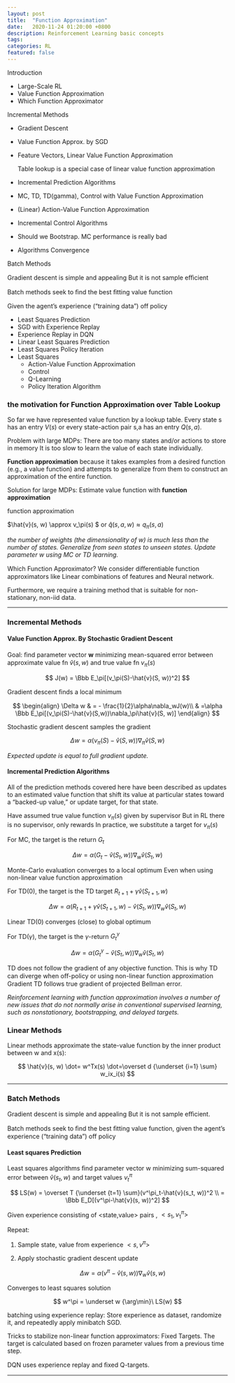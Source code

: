 ```yaml
---
layout: post
title:  "Function Approximation"
date:   2020-11-24 01:20:00 +0800
description: Reinforcement Learning basic concepts
tags: 
categories: RL
featured: false
---
```




Introduction

* Large-Scale RL
* Value Function Approximation
* Which Function Approximator

Incremental Methods

* Gradient Descent

* Value Function Approx. by SGD

* Feature Vectors, Linear Value Function Approximation

  Table lookup is a special case of linear value function approximation

* Incremental Prediction Algorithms

* MC, TD, TD(gamma), Control with Value Function Approximation

* (Linear) Action-Value Function Approximation

* Incremental Control Algorithms

* Should we Bootstrap. MC performance is really bad

* Algorithms Convergence

Batch Methods

Gradient descent is simple and appealing But it is not sample eﬃcient 

Batch methods seek to ﬁnd the best ﬁtting value function 

Given the agent’s experience (“training data”)                    off policy

* Least Squares Prediction
* SGD with Experience Replay
* Experience Replay in DQN
* Linear Least Squares Prediction
* Least Squares Policy Iteration
* Least Squares
  * Action-Value Function Approximation
  * Control
  * Q-Learning
  * Policy Iteration Algorithm

### the motivation for Function Approximation over Table Lookup

So far we have represented value function by a lookup table. Every state s has an entry $V(s)$ or every state-action pair s,a has an entry $Q(s, a)$.

Problem with large MDPs: There are too many states and/or actions to store in memory It is too slow to learn the value of each state individually.

**Function approximation** because it takes examples from a desired function (e.g., a value function) and attempts to generalize from them to construct an approximation of the entire function.

Solution for large MDPs: Estimate value function with **function approximation**

function approximation

$\hat{v}(s, w) \approx v_\pi(s) $ or $\hat{q}(s, a, w) \approx q_\pi(s, a)$

*the number of weights (the dimensionality of w) is much less than the number of states. Generalize from seen states to unseen states. Update parameter w using MC or TD learning.*

Which Function Approximator? We consider diﬀerentiable function approximators like Linear combinations of features and Neural network.

Furthermore, we require a training method that is suitable for non-stationary, non-iid data.

------

### Incremental Methods

#### Value Function Approx. By Stochastic Gradient Descent

Goal: ﬁnd parameter vector **w** minimizing mean-squared error between approximate value fn $\hat{v}(s, w)$ and true value fn $v_\pi(s)$


$$
J(w) = \Bbb E_\pi[(v_\pi(S)-\hat{v}(S, w))^2]
$$


Gradient descent ﬁnds a local minimum


$$
\begin{align}
\Delta w & = - \frac{1}{2}\alpha\nabla_wJ(w)\\
& =\alpha \Bbb E_\pi[(v_\pi(S)-\hat{v}(S,w))\nabla_\pi\hat{v}(S, w)]
\end{align}
$$


Stochastic gradient descent samples the gradient


$$
\Delta w = \alpha(v_\pi(S)-\hat{v}(S, w))\nabla_\pi\hat{v}(S, w)
$$


*Expected update is equal to full gradient update.*

#### Incremental Prediction Algorithms

All of the prediction methods covered here have been described as updates to an estimated value function that shift its value at particular states toward a “backed-up value,” or update target, for that state.

Have assumed true value function $v_\pi(s)$ given by supervisor But in RL there is no supervisor, only rewards In practice, we substitute a target for $v_\pi(s)$

For MC, the target is the return $G_t$


$$
\Delta w = \alpha (G_t - \hat{v}(S_t, w))\nabla_w\hat{v}(S_t, w)
$$


Monte-Carlo evaluation converges to a local optimum Even when using non-linear value function approximation

For TD(0), the target is the TD target $R_{t+1}+\gamma\hat{v}(S_{t+1}, w)$


$$
\Delta w = \alpha (R_{t+1}+\gamma\hat{v}(S_{t+1}, w) - \hat{v}(S_t, w))\nabla_w\hat{v}(S_t, w)
$$


Linear TD(0) converges (close) to global optimum

For TD($\gamma$), the target  is the $\gamma$-return $G_t^\gamma$


$$
\Delta w = \alpha (G_t^\gamma - \hat{v}(S_t, w))\nabla_w\hat{v}(S_t, w)
$$



TD does not follow the gradient of any objective function. This is why TD can diverge when oﬀ-policy or using non-linear function approximation Gradient TD follows true gradient of projected Bellman error.



*Reinforcement learning with function approximation involves a number of new issues that do not normally arise in conventional supervised learning, such as nonstationary, bootstrapping, and delayed targets.*



### Linear Methods

Linear methods approximate the state-value function by the inner product between w and x(s):


$$
\hat{v}(s, w) \dot= w^Tx(s) \dot=\overset d {\underset {i=1} \sum} w_ix_i(s)
$$

------

### Batch Methods

Gradient descent is simple and appealing But it is not sample eﬃcient.

Batch methods seek to ﬁnd the best ﬁtting value function, given the agent’s experience (“training data”) off policy

#### Least squares Prediction

Least squares algorithms ﬁnd parameter vector w minimizing sum-squared error between $\hat{v}(s_t, w)$ and target values $v^\pi_t$


$$
LS(w) = \overset T {\underset {t=1} \sum}(v^\pi_t-\hat{v}(s_t, w))^2 \\
= \Bbb E_D[(v^\pi-\hat{v}(s, w))^2]
$$


Given experience consisting of <state,value> pairs , $<s_1, v_1^\pi>$

Repeat:

1. Sample state, value from experience $<s, v^\pi>$

2. Apply stochastic gradient descent update

   
   $$
   \Delta w = \alpha (v^\pi-\hat{v}(s, w))\nabla_w\hat{v}(s, w)
   $$



Converges to least squares solution


$$
w^\pi = \underset w {\arg\min}\ LS(w)
$$


batching using experience replay: Store experience as dataset, randomize it, and repeatedly apply minibatch SGD.

Tricks to stabilize non-linear function approximators: Fixed Targets. The target is calculated based on frozen parameter values from a previous time step.

DQN uses experience replay and ﬁxed Q-targets.

------

